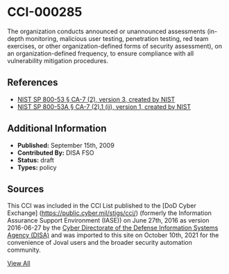 # CCI-000285

The organization conducts announced or unannounced assessments (in-depth monitoring, malicious user testing, penetration testing, red team exercises, or other organization-defined forms of security assessment), on an organization-defined frequency, to ensure compliance with all vulnerability mitigation procedures.

## References ##

* [NIST SP 800-53 § CA-7 (2), version 3, created by NIST](http://csrc.nist.gov/publications/PubsSPs.html)
* [NIST SP 800-53A § CA-7 (2).1 (ii), version 1, created by NIST](http://csrc.nist.gov/publications/PubsSPs.html)


## Additional Information ##

* **Published:** September 15th, 2009
* **Contributed By:** DISA FSO
* **Status:** draft
* **Types:** policy

## Sources ##

This CCI was included in the CCI List published to the [DoD Cyber Exchange]
(https://public.cyber.mil/stigs/cci/) (formerly the Information Assurance Support Environment
(IASE)) on June 27th, 2016 as version 2016-06-27 by the [Cyber Directorate of the Defense 
Information Systems Agency (DISA)](https://public.cyber.mil/about-cyber/) and was imported to 
this site on October 10th, 2021 for the convenience of Joval users and the broader security automation community.

[View All](../README.md)
